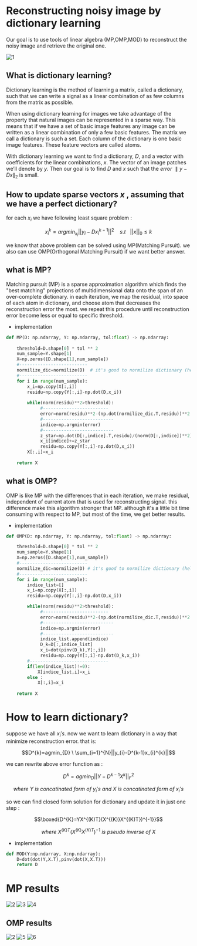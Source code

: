 # Reconstructing noisy image by dictionary learning
Our goal is to use tools of linear algebra (MP,OMP,MOD) to reconstruct the noisy image and retrieve the original one. 

![1](https://user-images.githubusercontent.com/67091916/219641906-d430291c-8192-4e55-9ee6-a01c19c71e31.png)

## What is dictionary learning?
Dictionary learning is the method of learning a matrix, called a dictionary, such that we can write a signal as a linear combination of as few columns from the matrix as possible.

When using dictionary learning for images we take advantage of the property that natural images can be represented in a sparse way. This means that if we have a set of basic image features any image can be written as a linear combination of only a few basic features. The matrix we call a dictionary is such a set. Each column of the dictionary is one basic image features. These feature vectors are called atoms.

With dictionary learning we want to find a dictionary, $D$, and a vector with coefficients for the linear combinations, $x$. The vector of an image patches we’ll denote by $y$. Then our goal is to find $D$ and $x$ such that the $error$ $∥y−Dx∥_{2}$ is small. 

## How to update sparse vectors $x$ , assuming that we have a perfect dictionary?

for each $x_{i}$ we have following least square problem : 

$$x_{i}^{k}=argmin_{x_{i}}||y_{i}-Dx_{i}^{k-1}||^{2} \ \ \ \ s.t   \ \ \ ||x||_{0}\le k $$

we know that above problem can be solved using MP(Matching Pursuit). we also can use OMP(Orthogonal Matching Pursuit) if we want better answer. 

## what is MP?

Matching pursuit (MP) is a sparse approximation algorithm which finds the "best matching" projections of multidimensional data onto the span of an over-complete dictionary. in each iteration, we map the residual, into space of each atom in dictionary, and choose atom that decreases the reconstruction error the most. we repeat this procedure until reconstruction error become less or equal to specific threshold. 

* implementation

```python
def MP(D: np.ndarray, Y: np.ndarray, tol:float) -> np.ndarray:
    
    threshold=D.shape[0] * tol ** 2
    num_sample=Y.shape[1]
    X=np.zeros([D.shape[1],num_sample])
    #--------------------------
    normilize_dic=normilize(D)  # it's good to normilize dictionary (helps us in time complexity)
    #--------------------------
    for i in range(num_sample):
        x_i=np.copy(X[:,i])
        residu=np.copy(Y[:,i]-np.dot(D,x_i))
        
        while(norm(residu)**2>threshold):
             #-------------------------
             error=norm(residu)**2-(np.dot(normilize_dic.T,residu))**2
             #---------------------------    
             indice=np.argmin(error)    
             #---------------------------
             z_star=np.dot(D[:,indice].T,residu)/(norm(D[:,indice])**2)
             x_i[indice]+=z_star
             residu=np.copy(Y[:,i]-np.dot(D,x_i))
        X[:,i]=x_i     
    
    return X
```

## what is OMP?
OMP is like MP with the differences that in each iteration, we make residual, independent of current atom that is used for reconstructing signal. 
this difference make this algorithm stronger that MP. although it's a little bit time consuming with respect to MP, but most of the time, we get better results.

* implementation
```python
def OMP(D: np.ndarray, Y: np.ndarray, tol:float) -> np.ndarray:

    threshold=D.shape[0] * tol ** 2
    num_sample=Y.shape[1]
    X=np.zeros([D.shape[1],num_sample])
    #--------------------------
    normilize_dic=normilize(D) # it's good to normilize dictionary (helps us in time complexity)
    #--------------------------
    for i in range(num_sample):
        indice_list=[]
        x_i=np.copy(X[:,i])
        residu=np.copy(Y[:,i]-np.dot(D,x_i))

        while(norm(residu)**2>threshold):
             #-------------------------
             error=norm(residu)**2-(np.dot(normilize_dic.T,residu))**2
             #---------------------------    
             indice=np.argmin(error)    
             #---------------------------
             indice_list.append(indice)
             D_k=D[:,indice_list]
             x_i=dot(pinv(D_k),Y[:,i])
             residu=np.copy(Y[:,i]-np.dot(D_k,x_i))
        #------------------------------      
        if(len(indice_list)!=0):
            X[indice_list,i]=x_i   
        else :
            X[:,i]=x_i      
    
    return X
```

# How to learn dictionary? 
suppose we have all $x_{i}'s$. now we want to learn dictionary in a way that minimize reconstruction error. that is: 

$$D^{k}=agmin_{D} \ \sum_{i=1}^{N}||y_{i}-D^{k-1}x_{i}^{k}||$$

we can rewrite above error function as : 

$$D^{k}=agmin_{D} ||Y-D^{k-1}X^{k}||_{F}^{2}$$

$$where \ Y \ is \ concatinated \ form \ of \ y_{i}'s \ and \ X  \ is \ concatinated \ form \ of \ x_{i}'s$$

so we can find closed form solution for dictionary and update it in just one step : 

$$\boxed{D^{K}=YX^{(K)T}(X^{(K)}X^{(K)T})^{-1}}$$

$$where \ X^{(K)T}(X^{(K)}X^{(K)T})^{-1} \ is \ pseudo \ inverse \ of \ X$$

* implementation
```python
def MOD(Y:np.ndarray, X:np.ndarray):
    D=dot(dot(Y,X.T),pinv(dot(X,X.T)))
    return D
```

# MP results 

![2](https://user-images.githubusercontent.com/67091916/219654668-9985b5ed-03af-48f9-8754-7a4d6f3f04b5.png)
![3](https://user-images.githubusercontent.com/67091916/219654675-1b06b789-a0d9-4478-890a-09fdb0496744.png)
![4](https://user-images.githubusercontent.com/67091916/219654662-8f024633-a80f-410b-ae88-7e28526ed537.png)


## OMP results 

![2](https://user-images.githubusercontent.com/67091916/219654668-9985b5ed-03af-48f9-8754-7a4d6f3f04b5.png)
![5](https://user-images.githubusercontent.com/67091916/219655099-4a9d0260-5373-4ad6-9435-54afc95ba0c8.png)
![6](https://user-images.githubusercontent.com/67091916/219655091-f6d949fc-41c6-4c15-ba69-3b14c41553bf.png)
